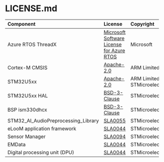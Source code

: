 # LICENSE.md


| Component                            | License                 | Copyright      |
|:---------                            |:-------                 |:-------------|
| Azure RTOS ThreadX	               | [Microsoft Software License for Azure RTOS](./Middlewares/ST/threadx/LICENSE.txt)    | Microsoft |
| Cortex-M CMSIS                       | [Apache-2.0](./Drivers/CMSIS/LICENSE.txt)              | ARM Limited   |
| STM32U5xx                            | [Apache-2.0](./Drivers/CMSIS/Device/ST/STM32U5xx/LICENSE.md)              | ARM Limited - STMicroelectronics    |
| STM32U5xx HAL                        | [BSD-3-Clause](./Drivers/STM32U5xx_HAL_Driver/LICENSE.md)            | STMicroelectronics |
| BSP ism330dhcx                       | [BSD-3-Clause](./Drivers/BSP/Components/ism330dhcx/LICENSE.md)            | STMicroelectronics |
| STM32_AI_AudioPreprocessing_Library  | [SLA0055](./Middlewares/ST/STM32_AI_AudioPreprocessing_Library/LICENSE.md)                  | STMicroelectronics      |
| eLooM application framework          | [SLA0044](./Middlewares/ST/eLooM/LICENSE.md)                 | STMicroelectronics      |
| Sensor Manager                       | [SLA0094](./Projects/eLooM_Components/SensorManager/LICENSE.md)                 | STMicroelectronics      |
| EMData                               | [SLA0044](./Projects/eLooM_Components/EMData/LICENSE.md)                 | STMicroelectronics      |
| Digital processing unit (DPU)        | [SLA0044](./Projects/eLooM_Components/DPU/LICENSE.md)                 | STMicroelectronics      |


